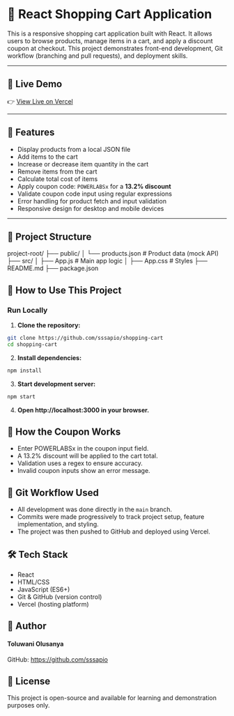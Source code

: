 # 🛒 React Shopping Cart Application

This is a responsive shopping cart application built with React. It allows users to browse products, manage items in a cart, and apply a discount coupon at checkout. This project demonstrates front-end development, Git workflow (branching and pull requests), and deployment skills.

---

## 🔗 Live Demo

👉 [View Live on Vercel](https://shopping-cart-opal-chi.vercel.app/)

---

## 📌 Features

- Display products from a local JSON file
- Add items to the cart
- Increase or decrease item quantity in the cart
- Remove items from the cart
- Calculate total cost of items
- Apply coupon code: `POWERLABSx` for a **13.2% discount**
- Validate coupon code input using regular expressions
- Error handling for product fetch and input validation
- Responsive design for desktop and mobile devices

---

## 📁 Project Structure

project-root/
├── public/
│ └── products.json # Product data (mock API)
├── src/
│ ├── App.js # Main app logic
│ ├── App.css # Styles
├── README.md
├── package.json

## 🧠 How to Use This Project

### Run Locally

1. **Clone the repository:**

```bash
git clone https://github.com/sssapio/shopping-cart
cd shopping-cart
```

2. **Install dependencies:**

```bash
npm install
```

3. **Start development server:**

```bash
npm start
```

4. **Open http://localhost:3000 in your browser.**

## 🧪 How the Coupon Works

- Enter POWERLABSx in the coupon input field.
- A 13.2% discount will be applied to the cart total.
- Validation uses a regex to ensure accuracy.
- Invalid coupon inputs show an error message.

## 🔀 Git Workflow Used

- All development was done directly in the `main` branch.
- Commits were made progressively to track project setup, feature implementation, and styling.
- The project was then pushed to GitHub and deployed using Vercel.

## 🛠 Tech Stack

- React
- HTML/CSS
- JavaScript (ES6+)
- Git & GitHub (version control)
- Vercel (hosting platform)

## 🧑 Author

#### Toluwani Olusanya

GitHub: https://github.com/sssapio

## 📜 License

This project is open-source and available for learning and demonstration purposes only.
